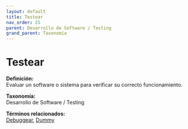 ```yaml
---
layout: default
title: Testear
nav_order: 25
parent: Desarrollo de Software / Testing
grand_parent: Taxonomía
---
```


# Testear

**Definición:**  
Evaluar un software o sistema para verificar su correcto funcionamiento.

**Taxonomía:**  
Desarrollo de Software / Testing

**Términos relacionados:**  
[Debuggear](https://maleniski.github.io/diccionario-angl-tec-mx/docs/taxonomia/debuggear/debuggear.html), [Dummy](https://maleniski.github.io/diccionario-angl-tec-mx/docs/taxonomia/dummy/dummy.html)

